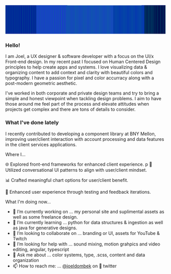 <a href="http://joeldom.github.io/redesign/sandbox/" target="_blank">
  <img class="aligncenter" alt="Joel Dombek Design 2022" src="https://raw.githubusercontent.com/joeldom/asset/main/twitter-header.png" width="847" height="90" />
</a>

### Hello!

I am Joel, a UX designer & software developer with a focus on the UI/x Front-end design. In my recent past I focused on Human Centered Design principles to help create apps and systems. I love visualizing data & organizing content to add context and clarity with beautiful colors and typography. I have a passion for pixel and color accurracy along with a post-modern geometric aesthetic. 

I've worked in both corporate and private design teams and try to bring a simple and honest viewpoint when tackling design problems. I aim to have those around me feel part of the process and elevate attitudes when projects get complex and there are tons of details to consider. 

### What I've done lately 

I recently contributed to developing a component library at BNY Mellon, improving user/client interaction with account processing and data features in the client services applications.

Where I...

🌐 Explored front-end frameworks for enhanced client experience.
p
💬 Utilized conversational UI patterns to align with user/client mindset.

📊 Crafted meaningful chart options for user/client benefit.

🔄 Enhanced user experience through testing and feedback iterations.


<!--
https://www.linkedin.com/in/joel-dombek-6b056828/
https://www.instagram.com/joeld/
https://www.twitch.tv/joeldombek
https://codepen.io/joeldom
http://joeldom.github.io/
http://joeldom.github.io/redesign/
https://joeldom.github.io/resume/
https://joeldom.github.io/style-guide/

**joeldom/joeldom** is a ✨ _special_ ✨ repository because its `README.md` (this file) appears on your GitHub profile.

Tools I Use

General

    Firefox as primary browser
    Fantastical for calendars
    Slack & Discord for VC chat

Design

    Figma for design and prototyping
    Photoshop for image processing & editing
    Lightroom or NoMacs for batch image processing

Development

    Atom & VSCode for coding or writing
    GitKraken for version control
    
Video

    OBS for recording
    VLC for viewing and testing
    After Effects for editing


Here are some ideas to get you started:

- 🔭 I’m currently working on ...
- 🌱 I’m currently learning ...
- 👯 I’m looking to collaborate on ...
- 🤔 I’m looking for help with ...
- 💬 Ask me about ...
- 📫 How to reach me: ...
- 😄 Pronouns: ...
- ⚡ Fun fact: ...
-->

What I'm doing now...

- 🔭 I’m currently working on ... my personal site and suplimental assets as well as some freelance design.
- 🌱 I’m currently learning ... python for data structures & ingestion as well as java for generative designs.
- 👯 I’m looking to collaborate on ... branding or UI, assets for YouTube & Twitch
- 🤔 I’m looking for help with ... sound mixing, motion grahpics and video editing, angular, typescript
- 💬 Ask me about ... color systems, type, .scss, content and data organization
- 📫 How to reach me: ... <a href="https://twitter.com/joeldombek" target="_blank">@joeldombek</a> on  twitter

